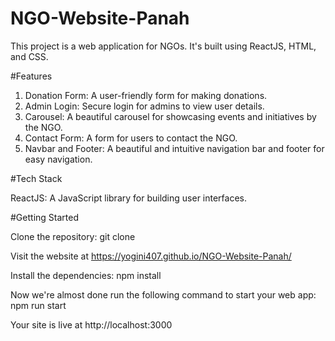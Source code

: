 # NGO-Website-Panah

This project is a web application for NGOs. 
It's built using ReactJS, HTML, and CSS.

#Features

1. Donation Form: A user-friendly form for making donations.
2. Admin Login: Secure login for admins to view user details.
3. Carousel: A beautiful carousel for showcasing events and initiatives by the NGO.
4. Contact Form: A form for users to contact the NGO.
5. Navbar and Footer: A beautiful and intuitive navigation bar and footer for easy navigation.

#Tech Stack

ReactJS: A JavaScript library for building user interfaces.


#Getting Started

Clone the repository:
git clone 

Visit the website at
https://yogini407.github.io/NGO-Website-Panah/

Install the dependencies:
npm install

Now we're almost done run the following command to start your web app:
 npm run start
 
Your site is live at
http://localhost:3000
